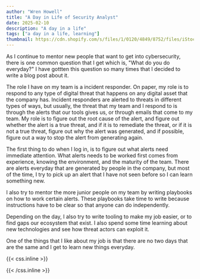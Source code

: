```yaml
---
author: "Wren Howell"
title: "A Day in Life of Security Analyst"
date: 2025-02-10
description: "A day in a life"
tags: ["a day in a life, learning"]
thumbnail: https://cdn.shopify.com/s/files/1/0120/4849/8752/files/iStock-1284852950_480x480.jpg?v=1618857709
---
```

As I continue to mentor new people that want to get into cybersecurity, there is one common question that I get which is, "What do you do everyday?" I have gottten this question so many times that I decided to write a blog post about it.

The role I have on my team is a incident responder. On paper, my role is to respond to any type of digital threat that happens on any digital asset that the company has. Incident responders are alerted to threats in different types of ways, but usually, the threat that my team and I respond to is  through the alerts that our tools gives us, or through emails that come to my team. My role is to figure out the root cause of the alert, and figure out whether the alert is a true threat, and if it is to remediate the threat, or if it is not a true threat, figure out why the alert was generated, and if possible, figure out a way to stop the alert from generating again. 

The first thing to do when I log in, is to figure out what alerts need immediate attention. What alerts needs to be worked first comes from experience, knowing the environment, and the maturity of the team. There are alerts everyday that are generated by people in the company, but most of the time, I try to pick up an alert that I have not seen before so I can learn something new. 

I also try to mentor the more junior people on my team by writing playbooks on how to work certain alerts. These playbooks take time to write because instructions have to be clear so that anyone can do independently. 

Depending on the day, I also try to write tooling to make my job easier, or to find gaps our ecosystem that exist. I also spend some time learning about new technologies and see how threat actors can exploit it.

One of the things that I like about my job is that there are no two days that are the same and I get to learn new things everyday.


{{< css.inline >}}

<style>
.emojify {
	font-family: Apple Color Emoji, Segoe UI Emoji, NotoColorEmoji, Segoe UI Symbol, Android Emoji, EmojiSymbols;
	font-size: 2rem;
	vertical-align: middle;
}
@media screen and (max-width:650px) {
  .nowrap {
    display: block;
    margin: 25px 0;
  }
}
{{ $image := $resource.Fit "600x400" }}
</style>

{{< /css.inline >}}
